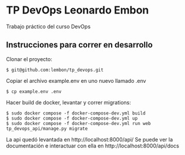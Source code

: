 # TP DevOps Leonardo Embon

Trabajo práctico del curso DevOps

## Instrucciones para correr en desarrollo

Clonar el proyecto:
```
$ git@github.com:lembon/tp_devops.git
```
Copiar el archivo example.env en uno nuevo llamado .env  
```
$ cp example.env .env
```
Hacer build de docker, levantar y correr migrations:
```
$ sudo docker compose -f docker-compose-dev.yml build
$ sudo docker compose -f docker-compose-dev.yml up
$ sudo docker compose -f docker-compose-dev.yml run web tp_devops_api/manage.py migrate
```
La api quedó levantada en http://localhost:8000/api/
Se puede ver la documentación e interactuar con ella en http://localhost:8000/api/docs